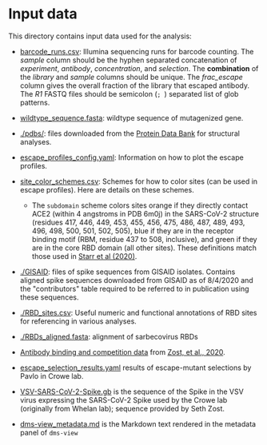 # Input data

This directory contains input data used for the analysis:

 - [barcode_runs.csv](barcode_runs.csv): Illumina sequencing runs for barcode counting.
   The *sample* column should be the hyphen separated concatenation of *experiment*, *antibody*, *concentration*, and *selection*.
   The **combination** of the *library* and *sample* columns should be unique.
   The *frac_escape* column gives the overall fraction of the library that escaped antibody.
   The *R1* FASTQ files should be semicolon (`; `) separated list of glob patterns.

 - [wildtype_sequence.fasta](wildtype_sequence.fasta): wildtype sequence of mutagenized gene.

 - [./pdbs/](pdbs): files downloaded from the [Protein Data Bank](https://www.rcsb.org/) for structural analyses.

 - [escape_profiles_config.yaml](escape_profiles_config.yaml): Information on how to plot the escape profiles.

 - [site_color_schemes.csv](site_color_schemes.csv): Schemes for how to color sites (can be used in escape profiles). Here are details on these schemes.

   - The `subdomain` scheme colors sites orange if they directly contact ACE2 (within 4 angstroms in PDB 6m0j) in the SARS-CoV-2 structure (residues 417, 446, 449, 453, 455, 456, 475, 486, 487, 489, 493, 496, 498, 500, 501, 502, 505), blue if they are in the receptor binding motif (RBM, residue 437 to 508, inclusive), and green if they are in the core RBD domain (all other sites). These definitions match those used in [Starr et al (2020)](https://www.cell.com/cell/fulltext/S0092-8674(20)31003-5).

 - [./GISAID](GISAID): files of spike sequences from GISAID isolates. Contains aligned spike sequences downloaded from GISAID as of 8/4/2020 and the "contributors" table required to be referred to in publication using these sequences.

 - [./RBD_sites.csv](RBD_sites.csv): Useful numeric and functional annotations of RBD sites for referencing in various analyses.

 - [./RBDs_aligned.fasta](RBDs_aligned.fasta): alignment of sarbecovirus RBDs

 - [Antibody binding and competition data](./Zost_binding_data.csv) from [Zost, et al., 2020](https://www.nature.com/articles/s41586-020-2548-6). 

 - [escape_selection_results.yaml](escape_selection_results.yaml) results of escape-mutant selections by Pavlo in Crowe lab.

 - [VSV-SARS-CoV-2-Spike.gb](VSV-SARS-CoV-2-Spike.gb) is the sequence of the Spike in the VSV virus expressing the SARS-CoV-2 Spike used by the Crowe lab (originally from Whelan lab); sequence provided by Seth Zost.
 
 - [dms-view_metadata.md](dms-view_metadata.md) is the Markdown text rendered in the metadata panel of `dms-view`
